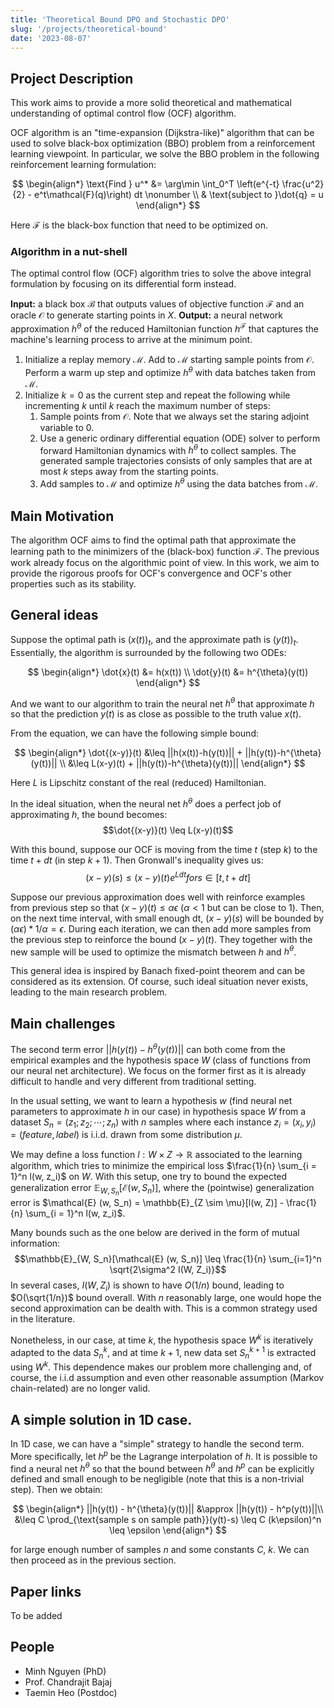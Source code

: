 ```yaml
---
title: 'Theoretical Bound DPO and Stochastic DPO'
slug: '/projects/theoretical-bound'
date: '2023-08-07'
---
```


## Project Description

This work aims to provide a more solid theoretical and mathematical understanding of optimal control flow (OCF) algorithm.

OCF algorithm is an "time-expansion (Dijkstra-like)" algorithm that can be used to solve black-box optimization (BBO) problem from a reinforcement learning viewpoint. In particular, we solve the BBO problem in the following reinforcement learning formulation:

$$
\begin{align*}
\text{Find } u^* &= \arg\min \int_0^T \left(e^{-t} \frac{u^2}{2} - e^t\mathcal{F}(q)\right) dt \nonumber \\
& \text{subject to }\dot{q} = u
\end{align*}
$$

Here $\mathcal{F}$ is the black-box function that need to be optimized on.

### Algorithm in a nut-shell

The optimal control flow (OCF) algorithm tries to solve the above integral formulation by focusing on its differential form instead.

**Input:** a black box $\mathcal{B}$ that outputs values of objective function $\mathcal{F}$ and an oracle $\mathcal{O}$ to generate starting points in $X$.
**Output:** a neural network approximation $h^{\theta}$ of the reduced Hamiltonian function $h^{\mathcal{F}}$ that captures the machine's learning process to arrive at the minimum point.

1. Initialize a replay memory $\mathcal{M}$. Add to $\mathcal{M}$ starting sample points from $\mathcal{O}$. Perform a warm up step and optimize $h^{\theta}$ with data batches taken from $\mathcal{M}$.
2. Initialize $k = 0$ as the current step and repeat the following while incrementing $k$ until $k$ reach the maximum number of steps:
   1. Sample points from $\mathcal{O}$. Note that we always set the staring adjoint variable to $0$.
   2. Use a generic ordinary differential equation (ODE) solver to perform forward Hamiltonian dynamics with $h^{\theta}$ to collect samples. The generated sample trajectories consists of only samples that are at most $k$ steps away from the starting points.
   3. Add samples to $\mathcal{M}$ and optimize $h^{\theta}$ using the data batches from $\mathcal{M}$.

## Main Motivation

The algorithm OCF aims to find the optimal path that approximate the learning path to the minimizers of the (black-box) function $\mathcal{F}$. The previous work already focus on the algorithmic point of view. In this work, we aim to provide the rigorous proofs for OCF's convergence and OCF's other properties such as its stability.

## General ideas

Suppose the optimal path is $(x(t))_t$, and the approximate path is $(y(t))_t$. Essentially, the algorithm is surrounded by the following two ODEs:

$$
\begin{align*}
\dot{x}(t) &= h(x(t)) \\
\dot{y}(t) &= h^{\theta}(y(t))
\end{align*}
$$

And we want to our algorithm to train the neural net $h^{\theta}$ that approximate $h$ so that the prediction $y(t)$ is as close as possible to the truth value $x(t)$.

From the equation, we can have the following simple bound:

$$
\begin{align*}
\dot{(x-y)}(t) &\leq ||h(x(t))-h(y(t))|| + ||h(y(t))-h^{\theta}(y(t))|| \\
&\leq L(x-y)(t) + ||h(y(t))-h^{\theta}(y(t))||
\end{align*}
$$

Here $L$ is Lipschitz constant of the real (reduced) Hamiltonian.

In the ideal situation, when the neural net $h^{\theta}$ does a perfect job of approximating $h$, the bound becomes:
$$\dot{(x-y)}(t) \leq L(x-y)(t)$$

With this bound, suppose our OCF is moving from the time $t$ (step $k$) to the time $t+dt$ (in step $k+1$). Then Gronwall's inequality gives us:
$$(x-y)(s) \leq (x-y)(t) e^{Ldt} for s \in [t, t+dt]$$

Suppose our previous approximation does well with reinforce examples from previous step so that $(x-y)(t) \leq \alpha\epsilon$ ($\alpha < 1$ but can be close to 1). Then, on the next time interval, with small enough dt, $(x-y)(s)$ will be bounded by $(\alpha\epsilon) * 1/\alpha= \epsilon$. During each iteration, we can then add more samples from the previous step to reinforce the bound $(x-y)(t)$. They together with the new sample will be used to optimize the mismatch between $h$ and $h^{\theta}$.

This general idea is inspired by Banach fixed-point theorem and can be considered as its extension. Of course, such ideal situation never exists, leading to the main research problem.

## Main challenges

The second term error $||h(y(t))-h^{\theta}(y(t))||$ can both come from the empirical examples and the hypothesis space $W$ (class of functions from our neural net architecture). We focus on the former first as it is already difficult to handle and very different from traditional setting.

In the usual setting, we want to learn a hypothesis $w$ (find neural net parameters to approximate $h$ in our case) in hypothesis space $W$ from a dataset $S_n = (z_1; z_2; \cdots ; z_n)$ with $n$ samples where each instance $z_i = (x_i, y_i) = (feature, label)$ is i.i.d. drawn from some distribution $\mu$.

We may define a loss function $l: W \times Z \to \mathbb{R}$ associated to the learning algorithm, which tries to minimize the empirical loss $\frac{1}{n} \sum_{i = 1}^n l(w, z_i)$ on $W$. With this setup, one try to bound the expected generalization error $\mathbb{E}_{W, S_n}[\mathcal{E} (w, S_n)]$, where the (pointwise) generalization error is $\mathcal{E} (w, S_n) = \mathbb{E}_{Z \sim \mu}[l(w, Z)] - \frac{1}{n} \sum_{i = 1}^n l(w, z_i)$.

Many bounds such as the one below are derived in the form of mutual information:
$$\mathbb{E}_{W, S_n}[\mathcal{E} (w, S_n)] \leq \frac{1}{n} \sum_{i=1}^n \sqrt{2\sigma^2 I(W, Z_i)}$$
In several cases, $I(W, Z_i)$ is shown to have $O(1/n)$ bound, leading to $O(\sqrt{1/n})$ bound overall. With $n$ reasonably large, one would hope the second approximation can be dealth with. This is a common strategy used in the literature.

Nonetheless, in our case, at time $k$, the hypothesis space $W^k$ is iteratively adapted to the data $S_n^k$, and at time $k+1$, new data set $S_n^{k+1}$ is extracted using $W^k$. This dependence makes our problem more challenging and, of course, the i.i.d assumption and even other reasonable assumption (Markov chain-related) are no longer valid.

## A simple solution in 1D case.

In 1D case, we can have a "simple" strategy to handle the second term. More specifically, let $h^p$ be the Lagrange interpolation of $h$. It is possible to find a neural net $h^{\theta}$ so that the bound between $h^{\theta}$ and $h^p$ can be explicitly defined and small enough to be negligible (note that this is a non-trivial step). Then we obtain:

$$
\begin{align*}
||h(y(t)) - h^{\theta}(y(t))|| &\approx ||h(y(t)) - h^p(y(t))||\\
&\leq C \prod_{\text{sample s on sample path}}(y(t)-s) \leq C (k\epsilon)^n \leq \epsilon
\end{align*}
$$

for large enough number of samples $n$ and some constants $C$, $k$. We can then proceed as in the previous section.

## Paper links

To be added

## People

- Minh Nguyen (PhD)
- Prof. Chandrajit Bajaj
- Taemin Heo (Postdoc)
